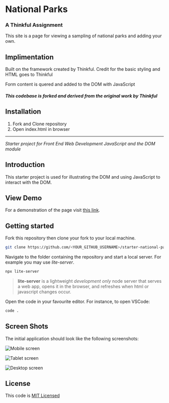 # National Parks

### A Thinkful Assignment

This site is a page for viewing a sampling of national parks and adding your own.

## Implimentation

Built on the framework created by Thinkful. Credit for the basic styling and HTML goes to Thinkful

Form content is quered and added to the DOM with JavaScript

#### *This codebase is forked and derived from the original work by Thinkful*

## Installation

1. Fork and Clone repository
1. Open index.html in browser

---

_Starter project for Front End Web Development JavaScript and the DOM module_

## Introduction

This starter project is used for illustrating the DOM and using JavaScript to interact with the DOM.

## View Demo

For a demonstration of the page visit [this link](https://thinkful-ed.github.io/starter-national-parks/).

## Getting started

Fork this repository then clone your fork to your local machine.

```bash
git clone https://github.com/<YOUR_GITHUB_USERNAME>/starter-national-parks.git
```

Navigate to the folder containing the repository and start a local server. For example you may use _lite-server_.

```bash
npx lite-server
```

> **lite-server** is a lightweight _development only_ node server that serves a web app, opens it in the browser, and refreshes when html or javascript changes occur.

Open the code in your favourite editor. For instance, to open VSCode:

```bash
code .
```

## Screen Shots

The initial application should look like the following screenshots:

![Mobile screen](screenshots/iphone.png)

![Tablet screen](screenshots/ipad.png)

![Desktop screen](screenshots/laptop.png)

## License

This code is [MIT Licensed](LICENSE)
